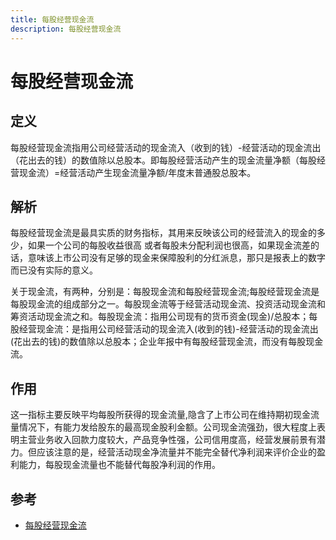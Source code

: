 ```yaml
---
title: 每股经营现金流
description: 每股经营现金流
---
```


# 每股经营现金流

## 定义

每股经营现金流指用公司经营活动的现金流入（收到的钱）-经营活动的现金流出（花出去的钱）的数值除以总股本。即每股经营活动产生的现金流量净额（每股经营现金流）=经营活动产生现金流量净额/年度末普通股总股本。

## 解析

每股经营现金流是最具实质的财务指标，其用来反映该公司的经营流入的现金的多少，如果一个公司的每股收益很高 或者每股未分配利润也很高，如果现金流差的话，意味该上市公司没有足够的现金来保障股利的分红派息，那只是报表上的数字而已没有实际的意义。

关于现金流，有两种，分别是：每股现金流和每股经营现金流;每股经营现金流是每股现金流的组成部分之一。每股现金流等于经营活动现金流、投资活动现金流和筹资活动现金流之和。每股现金流：指用公司现有的货币资金(现金)/总股本；每股经营现金流：是指用公司经营活动的现金流入(收到的钱)-经营活动的现金流出(花出去的钱)的数值除以总股本；企业年报中有每股经营现金流，而没有每股现金流。

## 作用

这一指标主要反映平均每股所获得的现金流量,隐含了上市公司在维持期初现金流量情况下，有能力发给股东的最高现金股利金额。公司现金流强劲，很大程度上表明主营业务收入回款力度较大，产品竞争性强，公司信用度高，经营发展前景有潜力。但应该注意的是，经营活动现金净流量并不能完全替代净利润来评价企业的盈利能力，每股现金流量也不能替代每股净利润的作用。

## 参考

* [每股经营现金流](https://baike.baidu.com/item/%E6%AF%8F%E8%82%A1%E7%BB%8F%E8%90%A5%E7%8E%B0%E9%87%91%E6%B5%81/9112453?fr=aladdin)